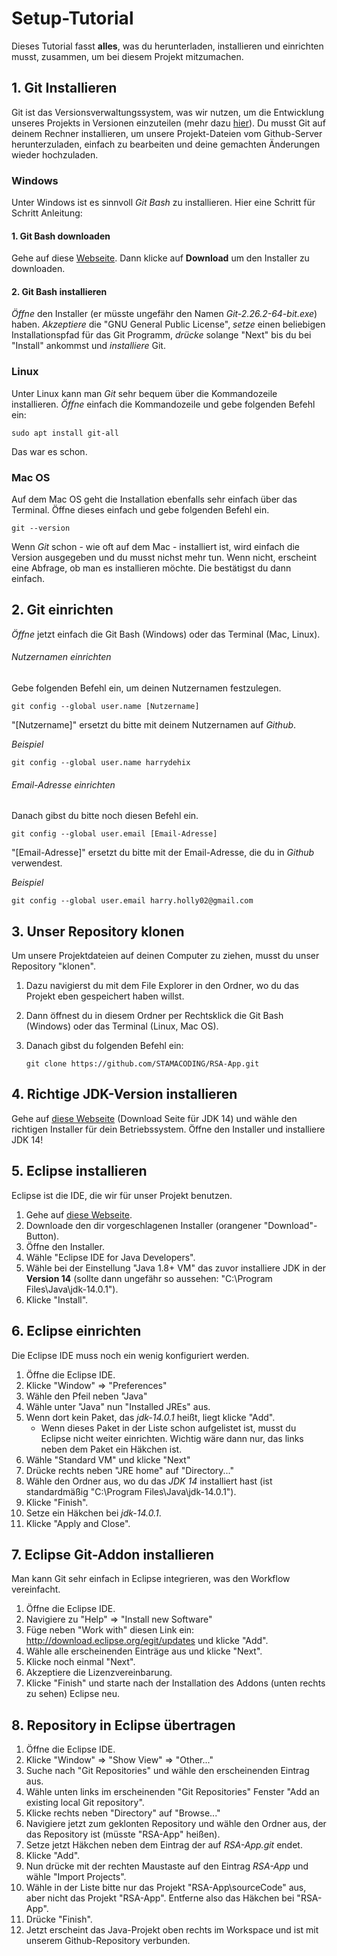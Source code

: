 # Setup-Tutorial

Dieses Tutorial fasst **alles**, was du herunterladen, installieren und einrichten musst, zusammen, um bei diesem Projekt mitzumachen.

## 1. Git Installieren

Git ist das Versionsverwaltungssystem, was wir nutzen, um die Entwicklung unseres Projekts in Versionen einzuteilen (mehr dazu [hier](https://docs.google.com/presentation/d/1CcJrfBZer-sNxg7leW6UvKjbexlPjSmiAAHfRJONaNM/edit#slide=id.g85a68de936_0_2)). Du musst Git auf deinem Rechner installieren, um unsere Projekt-Dateien vom Github-Server herunterzuladen, einfach zu bearbeiten und deine gemachten Änderungen wieder hochzuladen.

### Windows

Unter Windows ist es sinnvoll _Git Bash_ zu installieren. Hier eine Schritt für Schritt Anleitung:

#### 1. Git Bash downloaden

Gehe auf diese [Webseite](https://gitforwindows.org/). Dann klicke auf **Download** um den Installer zu downloaden.

#### 2. Git Bash installieren

_Öffne_ den Installer (er müsste ungefähr den Namen _Git-2.26.2-64-bit.exe_) haben. _Akzeptiere_ die "GNU General Public License", _setze_ einen beliebigen Installationspfad für das Git Programm, _drücke_ solange "Next" bis du bei "Install" ankommst und _installiere_ Git.

### Linux

Unter Linux kann man _Git_ sehr bequem über die Kommandozeile installieren. _Öffne_ einfach die Kommandozeile und gebe folgenden Befehl ein:

```shell
sudo apt install git-all
```

Das war es schon.

### Mac OS

Auf dem Mac OS geht die Installation ebenfalls sehr einfach über das Terminal. Öffne dieses einfach und gebe folgenden Befehl ein.

```shell
git --version
```

Wenn _Git_ schon - wie oft auf dem Mac - installiert ist, wird einfach die Version ausgegeben und du musst nichst mehr tun. Wenn nicht, erscheint eine Abfrage, ob man es installieren möchte. Die bestätigst du dann einfach.

## 2. Git einrichten

_Öffne_ jetzt einfach die Git Bash (Windows) oder das Terminal (Mac, Linux).

###### Nutzernamen einrichten

Gebe folgenden Befehl ein, um deinen Nutzernamen festzulegen.

```shell
git config --global user.name [Nutzername]
```

"[Nutzername]" ersetzt du bitte mit deinem Nutzernamen auf _Github_. 

_Beispiel_ 

```shell
git config --global user.name harrydehix
```

###### Email-Adresse einrichten

Danach gibst du bitte noch diesen Befehl ein.

```shell
git config --global user.email [Email-Adresse]
```

"[Email-Adresse]" ersetzt du bitte mit der Email-Adresse, die du in _Github_ verwendest.

_Beispiel_ 

```shell
git config --global user.email harry.holly02@gmail.com
```

## 3. Unser Repository klonen

Um unsere Projektdateien auf deinen Computer zu ziehen, musst du unser Repository "klonen". 

1. Dazu navigierst du mit dem File Explorer in den Ordner, wo du das Projekt eben gespeichert haben willst. 

2. Dann öffnest du in diesem Ordner per Rechtsklick die Git Bash (Windows) oder das Terminal (Linux, Mac OS). 

3. Danach gibst du folgenden Befehl ein:

   ```shell
   git clone https://github.com/STAMACODING/RSA-App.git
   ```

## 4. Richtige JDK-Version installieren

Gehe auf [diese Webseite](https://www.oracle.com/java/technologies/javase-jdk14-downloads.html) (Download Seite für JDK 14) und wähle den richtigen Installer für dein Betriebssystem. Öffne den Installer und installiere JDK 14!

## 5. Eclipse installieren

Eclipse ist die IDE, die wir für unser Projekt benutzen. 

1. Gehe auf [diese Webseite](https://www.eclipse.org/downloads/).
2. Downloade den dir vorgeschlagenen Installer (orangener "Download"-Button).
3. Öffne den Installer.
4. Wähle "Eclipse IDE for Java Developers".
5. Wähle bei der Einstellung "Java 1.8+ VM" das zuvor installiere JDK in der **Version 14** (sollte dann ungefähr so aussehen: "C:\Program Files\Java\jdk-14.0.1").
6. Klicke "Install".

## 6. Eclipse einrichten

Die Eclipse IDE muss noch ein wenig konfiguriert werden.

1. Öffne die Eclipse IDE.
2. Klicke "Window" => "Preferences"
3. Wähle den Pfeil neben "Java"
4. Wähle unter "Java" nun "Installed JREs" aus.
5. Wenn dort kein Paket, das _jdk-14.0.1_ heißt, liegt klicke "Add". 
   - Wenn dieses Paket in der Liste schon aufgelistet ist, musst du Eclipse nicht weiter einrichten. Wichtig wäre dann nur, das links neben dem Paket ein Häkchen ist.
6. Wähle "Standard VM" und klicke "Next"
7. Drücke rechts neben "JRE home" auf "Directory..."
8. Wähle den Ordner aus, wo du das _JDK 14_ installiert hast (ist standardmäßig "C:\Program Files\Java\jdk-14.0.1").
9. Klicke "Finish".
10. Setze ein Häkchen bei _jdk-14.0.1_.
11. Klicke "Apply and Close".


## 7. Eclipse Git-Addon installieren

Man kann Git sehr einfach in Eclipse integrieren, was den Workflow vereinfacht.

1. Öffne die Eclipse IDE.
2. Navigiere zu "Help" => "Install new Software"
3. Füge neben "Work with" diesen Link ein: http://download.eclipse.org/egit/updates und klicke "Add".
4. Wähle alle erscheinenden Einträge aus und klicke "Next".
5. Klicke noch einmal "Next".
6. Akzeptiere die Lizenzvereinbarung.
7. Klicke "Finish" und starte nach der Installation des Addons (unten rechts zu sehen) Eclipse neu.

## 8. Repository in Eclipse übertragen

1. Öffne die Eclipse IDE.
2. Klicke "Window" => "Show View" => "Other..."
3. Suche nach "Git Repositories" und wähle den erscheinenden Eintrag aus.
4. Wähle unten links im erscheinenden "Git Repositories" Fenster "Add an existing local Git repository".
5. Klicke rechts neben "Directory" auf "Browse..."
6. Navigiere jetzt zum geklonten Repository und wähle den Ordner aus, der das Repository ist (müsste "RSA-App" heißen).
7. Setze jetzt Häkchen neben dem Eintrag der auf _RSA-App.git_ endet.
8. Klicke "Add".
9. Nun drücke mit der rechten Maustaste auf den Eintrag _RSA-App_ und wähle "Import Projects".
10. Wähle in der Liste bitte nur das Projekt "RSA-App\sourceCode" aus, aber nicht das Projekt "RSA-App". Entferne also das Häkchen bei "RSA-App".
11. Drücke "Finish".
12. Jetzt erscheint das Java-Projekt oben rechts im Workspace und ist mit unserem Github-Repository verbunden.

